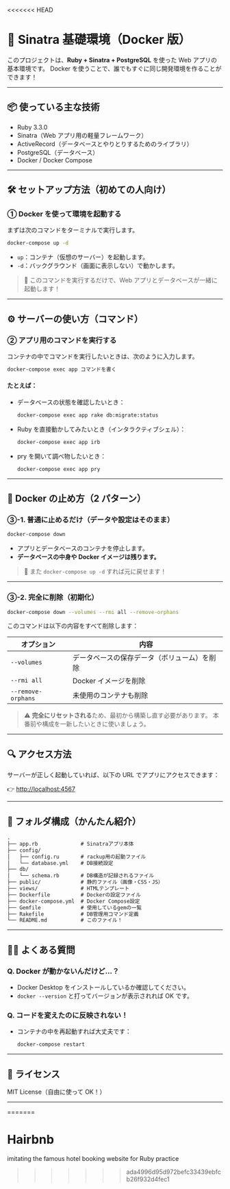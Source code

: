 <<<<<<< HEAD
# 🚀 Sinatra 基礎環境（Docker 版）

このプロジェクトは、**Ruby + Sinatra + PostgreSQL** を使った Web アプリの基本環境です。
Docker を使うことで、誰でもすぐに同じ開発環境を作ることができます！

---

## 📦 使っている主な技術

- Ruby 3.3.0
- Sinatra（Web アプリ用の軽量フレームワーク）
- ActiveRecord（データベースとやりとりするためのライブラリ）
- PostgreSQL（データベース）
- Docker / Docker Compose

---

## 🛠 セットアップ方法（初めての人向け）

### ① Docker を使って環境を起動する

まずは次のコマンドをターミナルで実行します。

```bash
docker-compose up -d
```

- `up`：コンテナ（仮想のサーバー）を起動します。
- `-d`：バックグラウンド（画面に表示しない）で動かします。

> 🌟 このコマンドを実行するだけで、Web アプリとデータベースが一緒に起動します！

---

## ⚙️ サーバーの使い方（コマンド）

### ② アプリ用のコマンドを実行する

コンテナの中でコマンドを実行したいときは、次のように入力します。

```bash
docker-compose exec app コマンドを書く
```

#### たとえば：

- データベースの状態を確認したいとき：

  ```bash
  docker-compose exec app rake db:migrate:status
  ```

- Ruby を直接動かしてみたいとき（インタラクティブシェル）：

  ```bash
  docker-compose exec app irb
  ```

- pry を開いて調べ物したいとき：

  ```bash
  docker-compose exec app pry
  ```

---

## 🛑 Docker の止め方（2 パターン）

### ③-1. 普通に止めるだけ（データや設定はそのまま）

```bash
docker-compose down
```

- アプリとデータベースのコンテナを停止します。
- **データベースの中身や Docker イメージは残ります。**

> 🔁 また `docker-compose up -d` すれば元に戻せます！

---

### ③-2. 完全に削除（初期化）

```bash
docker-compose down --volumes --rmi all --remove-orphans
```

このコマンドは以下の内容をすべて削除します：

| オプション         | 内容                                         |
| ------------------ | -------------------------------------------- |
| `--volumes`        | データベースの保存データ（ボリューム）を削除 |
| `--rmi all`        | Docker イメージを削除                        |
| `--remove-orphans` | 未使用のコンテナも削除                       |

> ⚠️ **完全にリセットされる**ため、最初から構築し直す必要があります。
> 本番前や構成を一新したいときに使いましょう。

---

## 🔍 アクセス方法

サーバーが正しく起動していれば、以下の URL でアプリにアクセスできます：

👉 [http://localhost:4567](http://localhost:4567)

---

## 📁 フォルダ構成（かんたん紹介）

```txt
.
├── app.rb              # Sinatraアプリ本体
├── config/
│   ├── config.ru       # rackup用の起動ファイル
│   └── database.yml    # DB接続設定
├── db/
│   └── schema.rb       # DB構造が記録されるファイル
├── public/             # 静的ファイル（画像・CSS・JS）
├── views/              # HTMLテンプレート
├── Dockerfile          # Dockerの設定ファイル
├── docker-compose.yml  # Docker Compose設定
├── Gemfile             # 使用しているgemの一覧
├── Rakefile            # DB管理用コマンド定義
└── README.md           # このファイル！
```

---

## 🙋‍♀️ よくある質問

### Q. Docker が動かないんだけど…？

- Docker Desktop をインストールしているか確認してください。
- `docker --version` と打ってバージョンが表示されれば OK です。

### Q. コードを変えたのに反映されない！

- コンテナの中を再起動すれば大丈夫です：

  ```bash
  docker-compose restart
  ```

---

## 📝 ライセンス

MIT License（自由に使って OK！）

---
=======
# Hairbnb
imitating the famous hotel booking website for Ruby practice
>>>>>>> ada4996d95d972befc33439ebfcb26f932d4fec1
